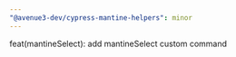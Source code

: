 ```yaml
---
"@avenue3-dev/cypress-mantine-helpers": minor
---
```


feat(mantineSelect): add mantineSelect custom command
